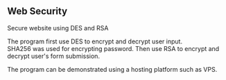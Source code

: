 ## Web Security
Secure website using DES and RSA  
  
  
The program first use DES to encrypt and decrypt user input.  
SHA256 was used for encrypting password.
Then use RSA to encrypt and decrypt user's form submission.  
  
The program can be demonstrated using a hosting platform such as VPS.


